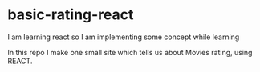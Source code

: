 # basic-rating-react

I am learning react so I am implementing some concept while learning

In this repo I make one small site which tells us about Movies rating, using REACT.
